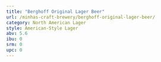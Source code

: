 ```yaml
---
title: "Berghoff Original Lager Beer"
url: /minhas-craft-brewery/berghoff-original-lager-beer/
category: North American Lager
style: American-Style Lager
abv: 5.6
ibu: 0
srm: 0
upc: 0
---
```


